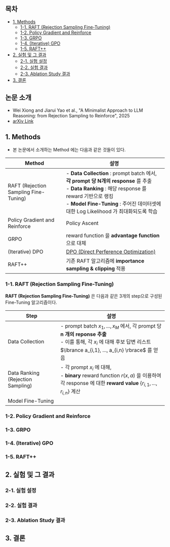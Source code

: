
## 목차

* [1. Methods](#1-methods)
  * [1-1. RAFT (Rejection Sampling Fine-Tuning)](#1-1-raft-rejection-sampling-fine-tuning)
  * [1-2. Policy Gradient and Reinforce](#1-2-policy-gradient-and-reinforce)
  * [1-3. GRPO](#1-3-grpo)
  * [1-4. (Iterative) GPO](#1-4-iterative-gpo)
  * [1-5. RAFT++](#1-5-raft)
* [2. 실험 및 그 결과](#2-실험-및-그-결과)
  * [2-1. 실험 설정](#2-1-실험-설정)
  * [2-2. 실험 결과](#2-2-실험-결과)
  * [2-3. Ablation Study 결과](#2-3-ablation-study-결과)
* [3. 결론](#3-결론)

## 논문 소개

* Wei Xiong and Jiarui Yao et al., "A Minimalist Approach to LLM Reasoning: from Rejection Sampling to Reinforce", 2025
* [arXiv Link](https://arxiv.org/pdf/2505.13379)

## 1. Methods

* 본 논문에서 소개하는 Method 에는 다음과 같은 것들이 있다.

| Method                                | 설명                                                                                                                                                                                                  |
|---------------------------------------|-----------------------------------------------------------------------------------------------------------------------------------------------------------------------------------------------------|
| RAFT (Rejection Sampling Fine-Tuning) | - **Data Collection** : prompt batch 에서, **각 prompt 당 N개의 response** 를 추출<br>- **Data Ranking** : 해당 response 를 reward 기반으로 랭킹<br>- **Model Fine-Tuning** : 주어진 데이터셋에 대한 Log Likelihood 가 최대화되도록 학습 |
| Policy Gradient and Reinforce         | Policy Ascent                                                                                                                                                                                       |
| GRPO                                  | reward function 을 **advantage function** 으로 대체                                                                                                                                                      |
| (Iterative) DPO                       | [DPO (Direct Perference Optimization)](../../AI%20Basics/LLM%20Basics/LLM_기초_Fine_Tuning_DPO_ORPO.md#2-dpo-direct-preference-optimization)                                                          |
| RAFT++                                | 기존 RAFT 알고리즘에 **importance sampling & clipping** 적용                                                                                                                                                 |

### 1-1. RAFT (Rejection Sampling Fine-Tuning)

**RAFT (Rejection Sampling Fine-Tuning)** 은 다음과 같은 3개의 step으로 구성된 Fine-Tuning 알고리즘이다.

| Step                              | 설명                                                                                                                                                   |
|-----------------------------------|------------------------------------------------------------------------------------------------------------------------------------------------------|
| Data Collection                   | - prompt batch ${x_1, ..., x_M}$ 에서, 각 prompt 당 **n 개의 reponse 추출**<br>- 이를 통해, 각 $x_i$ 에 대해 후보 답변 리스트 $\lbrance a_{i,1}, ..., a_{i,n} \rbrace$ 를 얻음 |
| Data Ranking (Rejection Sampling) | - 각 prompt $x_i$ 에 대해,<br>- **binary** reward function $r(x, a)$ 을 이용하여 각 response 에 대한 **reward value** $\lbrace r_{i,1}, ..., r_{i,n} \rbrace$ 계산  |
| Model Fine-Tuning                 |                                                                                                                                                      |

### 1-2. Policy Gradient and Reinforce

### 1-3. GRPO

### 1-4. (Iterative) GPO

### 1-5. RAFT++

## 2. 실험 및 그 결과

### 2-1. 실험 설정

### 2-2. 실험 결과

### 2-3. Ablation Study 결과

## 3. 결론

